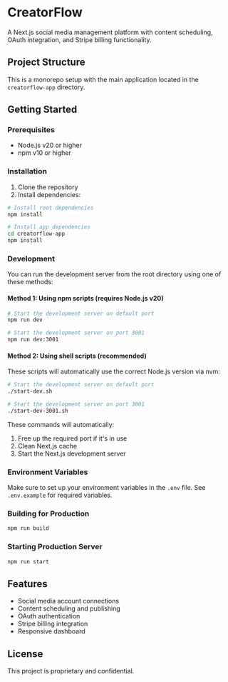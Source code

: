 # CreatorFlow

A Next.js social media management platform with content scheduling, OAuth integration, and Stripe billing functionality.

## Project Structure

This is a monorepo setup with the main application located in the `creatorflow-app` directory.

## Getting Started

### Prerequisites

- Node.js v20 or higher
- npm v10 or higher

### Installation

1. Clone the repository
2. Install dependencies:

```bash
# Install root dependencies
npm install

# Install app dependencies
cd creatorflow-app
npm install
```

### Development

You can run the development server from the root directory using one of these methods:

#### Method 1: Using npm scripts (requires Node.js v20)

```bash
# Start the development server on default port
npm run dev

# Start the development server on port 3001
npm run dev:3001
```

#### Method 2: Using shell scripts (recommended)

These scripts will automatically use the correct Node.js version via nvm:

```bash
# Start the development server on default port
./start-dev.sh

# Start the development server on port 3001
./start-dev-3001.sh
```

These commands will automatically:
1. Free up the required port if it's in use
2. Clean Next.js cache
3. Start the Next.js development server

### Environment Variables

Make sure to set up your environment variables in the `.env` file. See `.env.example` for required variables.

### Building for Production

```bash
npm run build
```

### Starting Production Server

```bash
npm run start
```

## Features

- Social media account connections
- Content scheduling and publishing
- OAuth authentication
- Stripe billing integration
- Responsive dashboard

## License

This project is proprietary and confidential.